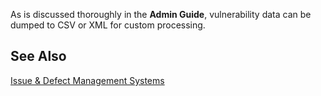 <!--
title: "Dumping To XML And CSV"
description: "Reference to article in Admin Guide on Bug Trackers"
-->

As is discussed thoroughly in the **Admin Guide**, vulnerability data can be dumped to CSV or XML for custom processing.

## See Also

[Issue &amp; Defect Management Systems](user_tsguideset.html#defect)
